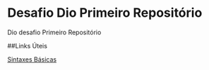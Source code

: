 # Desafio Dio Primeiro Repositório
Dio desafio Primeiro Repositório

##Links Úteis

[Sintaxes Básicas](https://www.markdownguide.org/basic-syntax/)
